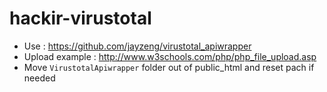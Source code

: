 # hackir-virustotal

* Use : https://github.com/jayzeng/virustotal_apiwrapper
* Upload example : http://www.w3schools.com/php/php_file_upload.asp
* Move `VirustotalApiwrapper` folder out of public_html and reset pach if needed